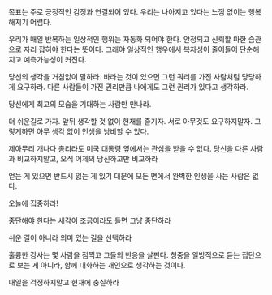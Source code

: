 목표는 주로 긍정적인 감정과 연결되어 있다. 우리는 나아지고 있다는 느낌 없이는 행복해지기 어렵다.

우리가 매일 반복하는 일상적인 행위는 자동화 되어야 한다.
안정되고 신뢰할 마한 습관으로 자리 잡혀야 한다는 뜻이다.
그래야 일상적인 행우에서 복자성이 줄어들어 단순해지고 예측가능성이 커진다.

당신의 생각을 거침없이 말하라. 바라는 것이 있으면 그런 궈리를 가진 사람처럼 당당하게 요구하라.
다른 사람들이 가진 권리만큼 나에게도 그런 권리가 있다고 생각하라.

당신에게 최고의 모습을 기대하는 사람만 만나라.

더 쉬운길로 가자. 앞뒤 생각할 것 없이 현재를 즐기자. 서로 아무것도 요구하지말자. 그렇게하면 아무 생각 없이 인생을 낭비할 수 있다.

제아무리 개나다 총리라도 미국 대통령 옆에서는 관심을 받을 수 없다.
당신을 다른 사람과 비교하지말고, 오직 어제의 당신하고만 비교하라

얻는 게 있으면 반드시 잃는 게 있기 대문에 모든 면에서 완벽한 인생을 사는 사람은 없다.

오늘에 집중하라!

중단해야 한다는 새각이 조금이라도 들면 그냥 중단하라

쉬운 길이 아니라 의미 있는 길을 선택하라

훌륭한 강사는 몇 사람을 점찍고 그들의 반응을 살핀다.
청중을 일방적으로 듣는 집단으로 보는 게 아니라, 함께 대화하는 개인으로 생각하는 것이다.

내일을 걱정하지말고 현재에 충실하라

